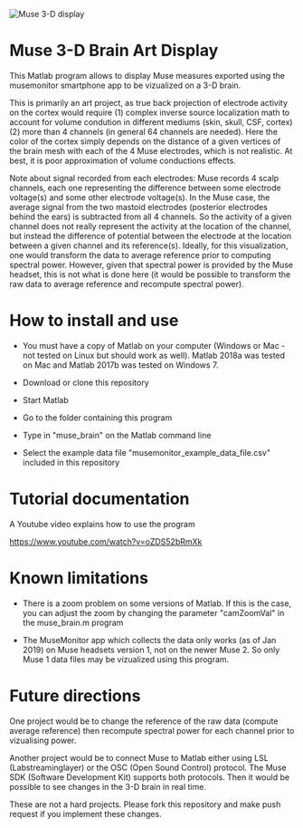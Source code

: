![Muse 3-D display](https://github.com/arnodelorme/muse_brain_display/blob/master/muse_brain_image.png)

# Muse 3-D Brain Art Display

This Matlab program allows to display Muse measures exported using the musemonitor smartphone app to be vizualized on a 3-D brain.

This is primarily an art project, as true back projection of electrode activity on the cortex would require (1) complex inverse source localization math to account for volume condution in different mediums (skin, skull, CSF, cortex) (2) more than 4 channels (in general 64 channels are needed). Here the color of the cortex simply depends on the distance of a given vertices of the brain mesh with each of the 4 Muse electrodes, which is not realistic. At best, it is poor approximation of volume conductions effects.

Note about signal recorded from each electrodes: Muse records 4 scalp channels, each one representing the difference between some electrode voltage(s) and some other electrode voltage(s). In the Muse case, the average signal from the two mastoid electrodes (posterior electrodes behind the ears) is subtracted from all 4 channels. So the activity of a given channel does not really represent the activity at the location of the channel, but instead the difference of potential between the electrode at the location between a given channel and its reference(s). Ideally, for this visualization, one would transform the data to average reference prior to computing spectral power. However, given that spectral power is provided by the Muse headset, this is not what is done here (it would be possible to transform the raw data to average reference and recompute spectral power).

# How to install and use

- You must have a copy of Matlab on your computer (Windows or Mac - not tested on Linux but should work as well). Matlab 2018a was tested on Mac and Matlab 2017b was tested on Windows 7.

- Download or clone this repository

- Start Matlab

- Go to the folder containing this program

- Type in "muse_brain" on the Matlab command line

- Select the example data file "musemonitor_example_data_file.csv" included in this repository

# Tutorial documentation

A Youtube video explains how to use the program

https://www.youtube.com/watch?v=oZDS52bRmXk

# Known limitations

- There is a zoom problem on some versions of Matlab. If this is the case, you can adjust the zoom by changing the parameter "camZoomVal" in the muse_brain.m program

- The MuseMonitor app which collects the data only works (as of Jan 2019) on Muse headsets version 1, not on the newer Muse 2. So only Muse 1 data files may be vizualized using this program. 

# Future directions

One project would be to change the reference of the raw data (compute average reference) then recompute spectral power for each channel prior to vizualising power.

Another project would be to connect Muse to Matlab either using LSL (Labstreaminglayer) or the OSC (Open Sound Control) protocol. The Muse SDK (Software Development Kit) supports both protocols. Then it would be possible to see changes in the 3-D brain in real time. 

These are not a hard projects. Please fork this repository and make push request if you implement these changes.
